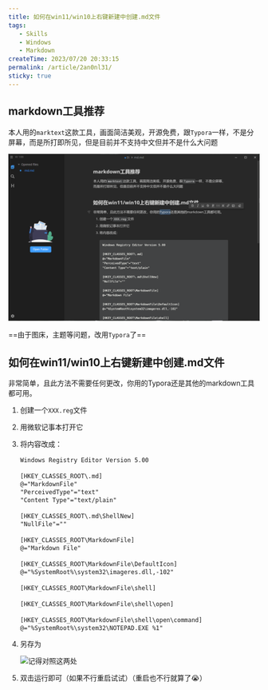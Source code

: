 ```yaml
---
title: 如何在win11/win10上右键新建中创建.md文件
tags: 
   - Skills
   - Windows
   - Markdown
createTime: 2023/07/20 20:33:15
permalink: /article/2an0nl31/
sticky: true
---
```




## markdown工具推荐

本人用的`marktext`这款工具，画面简洁美观，开源免费，跟`Typora`一样，不是分屏幕，而是所打即所见，但是目前并不支持中文但并不是什么大问题
<!-- more -->
<img src="https://raw.githubusercontent.com/PLUS-WAVE/blog-image/master/img/blog/2023-07-21/1.png" title="" alt="" width="513" style="zoom:;" >


==由于图床，主题等问题，改用`Typora`了==



## 如何在win11/win10上右键新建中创建.md文件

非常简单，且此方法不需要任何更改，你用的Typora还是其他的markdown工具都可用。

1. 创建一个`XXX.reg`文件

2. 用微软记事本打开它

3. 将内容改成：
   
   ```
   Windows Registry Editor Version 5.00
   
   [HKEY_CLASSES_ROOT\.md]
   @="MarkdownFile"
   "PerceivedType"="text"
   "Content Type"="text/plain"
   
   [HKEY_CLASSES_ROOT\.md\ShellNew]
   "NullFile"=""
   
   [HKEY_CLASSES_ROOT\MarkdownFile]
   @="Markdown File"
   
   [HKEY_CLASSES_ROOT\MarkdownFile\DefaultIcon]
   @="%SystemRoot%\system32\imageres.dll,-102"
   
   [HKEY_CLASSES_ROOT\MarkdownFile\shell]
   
   [HKEY_CLASSES_ROOT\MarkdownFile\shell\open]
   
   [HKEY_CLASSES_ROOT\MarkdownFile\shell\open\command]
   @="%SystemRoot%\system32\NOTEPAD.EXE %1"
   ```

4. 另存为
   
   ![](https://cdn.jsdelivr.net/gh/PLUS-WAVE/blog-image/img/3.png)记得对照这两处

5. 双击运行即可（如果不行重启试试）（重启也不行就算了😭）

